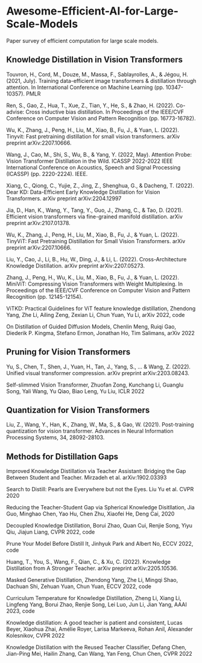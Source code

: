 # Awesome-Efficient-AI-for-Large-Scale-Models
Paper survey of efficient computation for large scale models.

##  Knowledge Distillation in Vision Transformers


Touvron, H., Cord, M., Douze, M., Massa, F., Sablayrolles, A., & Jégou, H. (2021, July). Training data-efficient image transformers &
distillation through attention. In International Conference on Machine Learning (pp. 10347-10357). PMLR

Ren, S., Gao, Z., Hua, T., Xue, Z., Tian, Y., He, S., & Zhao, H. (2022). Co-advise: Cross inductive bias distillation. In Proceedings of
the IEEE/CVF Conference on Computer Vision and Pattern Recognition (pp. 16773-16782).

Wu, K., Zhang, J., Peng, H., Liu, M., Xiao, B., Fu, J., & Yuan, L. (2022). Tinyvit: Fast pretraining distillation for small vision
transformers. arXiv preprint arXiv:2207.10666.

Wang, J., Cao, M., Shi, S., Wu, B., & Yang, Y. (2022, May). Attention Probe: Vision Transformer Distillation in the Wild. ICASSP
2022-2022 IEEE International Conference on Acoustics, Speech and Signal Processing (ICASSP) (pp. 2220-2224). IEEE.

Xiang, C., Qiong, C., Yujie, Z., Jing, Z., Shenghua, G., & Dacheng, T. (2022). Dear KD: Data-Efficient Early Knowledge Distillation
for Vision Transformers. arXiv preprint arXiv:2204.12997


Jia, D., Han, K., Wang, Y., Tang, Y., Guo, J., Zhang, C., & Tao, D. (2021). Efficient vision transformers via fine-grained manifold
distillation. arXiv preprint arXiv:2107.01378.

Wu, K., Zhang, J., Peng, H., Liu, M., Xiao, B., Fu, J., & Yuan, L. (2022). TinyViT: Fast Pretraining Distillation for Small Vision
Transformers. arXiv preprint arXiv:2207.10666.

Liu, Y., Cao, J., Li, B., Hu, W., Ding, J., & Li, L. (2022). Cross-Architecture Knowledge Distillation. arXiv preprint arXiv:2207.05273.


Zhang, J., Peng, H., Wu, K., Liu, M., Xiao, B., Fu, J., & Yuan, L. (2022). MiniViT: Compressing Vision Transformers with Weight
Multiplexing. In Proceedings of the IEEE/CVF Conference on Computer Vision and Pattern Recognition (pp. 12145-12154).

ViTKD: Practical Guidelines for ViT feature knowledge distillation, Zhendong Yang, Zhe Li, Ailing Zeng, Zexian Li, Chun Yuan, Yu Li, arXiv 2022, code

On Distillation of Guided Diffusion Models, Chenlin Meng, Ruiqi Gao, Diederik P. Kingma, Stefano Ermon, Jonathan Ho, Tim Salimans, arXiv 2022

##   Pruning for Vision Transformers

Yu, S., Chen, T., Shen, J., Yuan, H., Tan, J., Yang, S., ... & Wang, Z. (2022). Unified visual transformer compression. arXiv preprint
arXiv:2203.08243.

Self-slimmed Vision Transformer, Zhuofan Zong, Kunchang Li, Guanglu Song, Yali Wang, Yu Qiao, Biao Leng, Yu Liu, ICLR 2022



##   Quantization for Vision Transformers

Liu, Z., Wang, Y., Han, K., Zhang, W., Ma, S., & Gao, W. (2021). Post-training quantization for vision transformer. Advances in Neural
Information Processing Systems, 34, 28092-28103.


##  Methods for Distillation Gaps

Improved Knowledge Distillation via Teacher Assistant: Bridging the Gap Between Student and Teacher. Mirzadeh et al. arXiv:1902.03393

Search to Distill: Pearls are Everywhere but not the Eyes. Liu Yu et al. CVPR 2020

Reducing the Teacher-Student Gap via Spherical Knowledge Disitllation, Jia Guo, Minghao Chen, Yao Hu, Chen Zhu, Xiaofei He, Deng Cai, 2020

Decoupled Knowledge Distillation, Borui Zhao, Quan Cui, Renjie Song, Yiyu Qiu, Jiajun Liang, CVPR 2022, code

Prune Your Model Before Distill It, Jinhyuk Park and Albert No, ECCV 2022, code



Huang, T., You, S., Wang, F., Qian, C., & Xu, C. (2022). Knowledge Distillation from A Stronger Teacher. arXiv preprint
arXiv:2205.10536.

Masked Generative Distillation, Zhendong Yang, Zhe Li, Mingqi Shao, Dachuan Shi, Zehuan Yuan, Chun Yuan, ECCV 2022, code


Curriculum Temperature for Knowledge Distillation, Zheng Li, Xiang Li, Lingfeng Yang, Borui Zhao, Renjie Song, Lei Luo, Jun Li, Jian Yang, AAAI 2023, code

Knowledge distillation: A good teacher is patient and consistent, Lucas Beyer, Xiaohua Zhai, Amélie Royer, Larisa Markeeva, Rohan Anil, Alexander Kolesnikov, CVPR 2022

Knowledge Distillation with the Reused Teacher Classifier, Defang Chen, Jian-Ping Mei, Hailin Zhang, Can Wang, Yan Feng, Chun Chen, CVPR 2022




